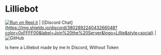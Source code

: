 # Lilliebot
[![Run on Repl.it](https://repl.it/badge/github/WilloIzCitron/Lilliebot)](https://repl.it/github/WilloIzCitron/Lilliebot) | [[Discord Chat] [(https://img.shields.io/discord/380289224043266048?color=0xFFFF00&label=Join%20the%20Server&logo=Lillie&style=social)](https://discord.gg/kwYqqkh) | ![GitHub](https://img.shields.io/github/license/WilloIzCitron/LillieBot?label=Lilliebot%20License&style=flat-square)

Is here a Lilliebot made by me In Discord, Without Token

